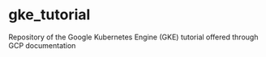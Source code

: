 # gke_tutorial
Repository of the Google Kubernetes Engine (GKE) tutorial offered through GCP documentation
